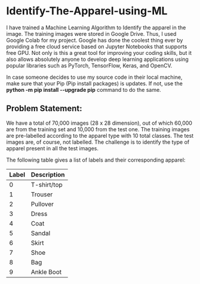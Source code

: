 # Identify-The-Apparel-using-ML
I have trained a Machine Learning Algorithm to Identify the apparel in the image. The training images were stored in Google Drive. Thus, I used Google Colab for my project.
Google has done the coolest thing ever by providing a free cloud service based on Jupyter Notebooks that supports free GPU. Not only is this a great tool for improving your coding skills, but it also allows absolutely anyone to develop deep learning applications using popular libraries such as PyTorch, TensorFlow, Keras, and OpenCV.

In case someone decides to use my source code in their local machine, make sure that your Pip (Pip install packages) is updates. If not, use the **python -m pip install --upgrade pip** command to do the same. 


## Problem Statement:

We have a total of 70,000 images (28 x 28 dimension), out of which 60,000 are from the training set and 10,000 from the test one. The training images are pre-labelled according to the apparel type with 10 total classes. The test images are, of course, not labelled. The challenge is to identify the type of apparel present in all the test images.

The following table gives a list of labels and their corresponding apparel:

|     Label     |  Description  |
| ------------- | ------------- |
|       0       |  T-shirt/top  |
|       1       |    Trouser    |
|       2       |    Pullover   |
|       3       |     Dress     |
|       4       |     Coat      |
|       5       |     Sandal    |
|       6       |     Skirt     |
|       7       |     Shoe      |
|       8       |      Bag      |
|       9       |   Ankle Boot  |
